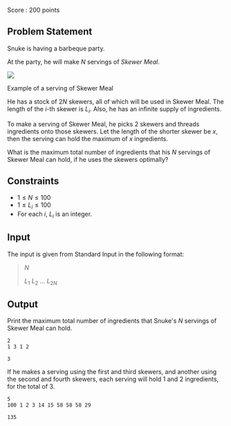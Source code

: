 Score : $200$ points

## Problem Statement

Snuke is having a barbeque party.

At the party, he will make $N$ servings of *Skewer Meal*.

![](https://agc001.contest.atcoder.jp/img/agc/001/Gg9pvPKw/abbq.png)

Example of a serving of Skewer Meal

He has a stock of $2N$ skewers, all of which will be used in Skewer Meal. The length of the $i$-th skewer is $L_i$.
Also, he has an infinite supply of ingredients.

To make a serving of Skewer Meal, he picks $2$ skewers and threads ingredients onto those skewers.
Let the length of the shorter skewer be $x$, then the serving can hold the maximum of $x$ ingredients.

What is the maximum total number of ingredients that his $N$ servings of Skewer Meal can hold, if he uses the skewers optimally?

## Constraints

- $1 \leq N \leq 100$
- $1 \leq L_i \leq 100$
- For each $i$, $L_i$ is an integer.

## Input

The input is given from Standard Input in the following format:

> $N$
> 
> $L_1$ $L_2$ $...$ $L_{2N}$

## Output

Print the maximum total number of ingredients that Snuke's $N$ servings of Skewer Meal can hold.

```input1
2
1 3 1 2
```

```output1
3
```

If he makes a serving using the first and third skewers, and another using the second and fourth skewers, each serving will hold $1$ and $2$ ingredients, for the total of $3$.

```input2
5
100 1 2 3 14 15 58 58 58 29
```

```output2
135
```